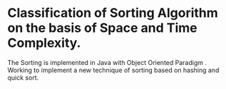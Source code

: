 # Classification of Sorting Algorithm on the basis of Space and Time Complexity.
The Sorting is implemented in Java with Object Oriented Paradigm .
Working to implement a new technique of sorting based on hashing and quick sort.


